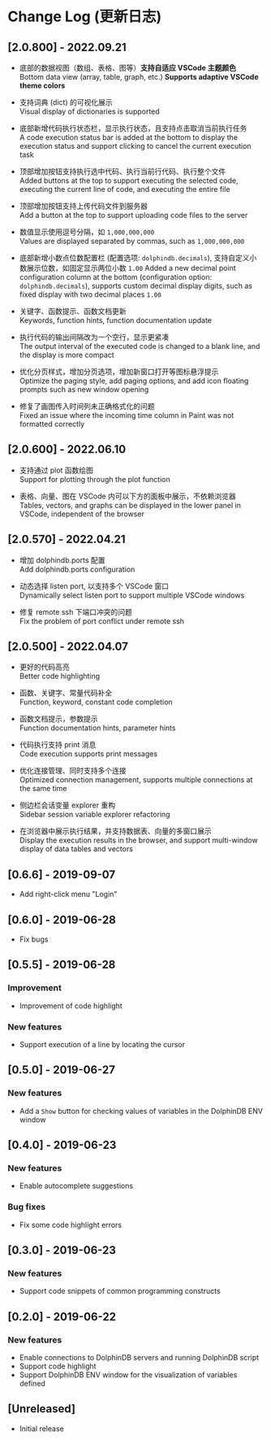 # Change Log (更新日志)
## [2.0.800] - 2022.09.21
-   底部的数据视图（数组、表格、图等）**支持自适应 VSCode 主题颜色**  
    Bottom data view (array, table, graph, etc.) **Supports adaptive VSCode theme colors**

-   支持词典 (dict) 的可视化展示  
    Visual display of dictionaries is supported

-   底部新增代码执行状态栏，显示执行状态，且支持点击取消当前执行任务  
    A code execution status bar is added at the bottom to display the execution status and support clicking to cancel the current execution task

-   顶部增加按钮支持执行选中代码、执行当前行代码、执行整个文件  
    Added buttons at the top to support executing the selected code, executing the current line of code, and executing the entire file

-   顶部增加按钮支持上传代码文件到服务器  
    Add a button at the top to support uploading code files to the server

-   数值显示使用逗号分隔，如 `1,000,000,000`  
    Values are displayed separated by commas, such as `1,000,000,000`

-   底部新增小数点位数配置栏 (配置选项: `dolphindb.decimals`), 支持自定义小数展示位数，如固定显示两位小数 `1.00`
    Added a new decimal point configuration column at the bottom (configuration option: `dolphindb.decimals`), supports custom decimal display digits, such as fixed display with two decimal places `1.00`

-   关键字、函数提示、函数文档更新  
    Keywords, function hints, function documentation update

-   执行代码的输出间隔改为一个空行，显示更紧凑  
    The output interval of the executed code is changed to a blank line, and the display is more compact

-   优化分页样式，增加分页选项，增加新窗口打开等图标悬浮提示  
    Optimize the paging style, add paging options, and add icon floating prompts such as new window opening

-   修复了画图传入时间列未正确格式化的问题  
    Fixed an issue where the incoming time column in Paint was not formatted correctly


## [2.0.600] - 2022.06.10
-   支持通过 plot 函数绘图  
    Support for plotting through the plot function  

-   表格、向量、图在 VSCode 内可以下方的面板中展示，不依赖浏览器  
    Tables, vectors, and graphs can be displayed in the lower panel in VSCode, independent of the browser  

## [2.0.570] - 2022.04.21
-   增加 dolphindb.ports 配置  
    Add dolphindb.ports configuration

-   动态选择 listen port, 以支持多个 VSCode 窗口  
    Dynamically select listen port to support multiple VSCode windows

-   修复 remote ssh 下端口冲突的问题  
    Fix the problem of port conflict under remote ssh

## [2.0.500] - 2022.04.07
-   更好的代码高亮  
    Better code highlighting

-   函数、关键字、常量代码补全  
    Function, keyword, constant code completion

-   函数文档提示，参数提示  
    Function documentation hints, parameter hints

-   代码执行支持 print 消息  
    Code execution supports print messages

-   优化连接管理、同时支持多个连接  
    Optimized connection management, supports multiple connections at the same time

-   侧边栏会话变量 explorer 重构  
    Sidebar session variable explorer refactoring

-   在浏览器中展示执行结果，并支持数据表、向量的多窗口展示  
    Display the execution results in the browser, and support multi-window display of data tables and vectors

## [0.6.6] - 2019-09-07
* Add right-click menu "Login"

## [0.6.0] - 2019-06-28
* Fix bugs

## [0.5.5] - 2019-06-28
### Improvement
* Improvement of code highlight

### New features
* Support execution of a line by locating the cursor

## [0.5.0] - 2019-06-27
### New features
* Add a `Show` button for checking values of variables in the DolphinDB ENV window  

## [0.4.0] - 2019-06-23
### New features
* Enable autocomplete suggestions 

### Bug fixes
* Fix some code highlight errors

## [0.3.0] - 2019-06-23
### New features
* Support code snippets of common programming constructs

## [0.2.0] - 2019-06-22
### New features
* Enable connections to DolphinDB servers and running DolphinDB script
* Support code highlight
* Support DolphinDB ENV window for the visualization of variables defined

## [Unreleased]

* Initial release
